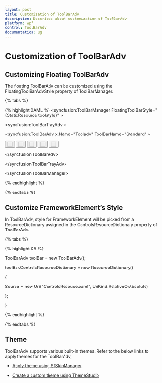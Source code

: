 ```yaml
---
layout: post
title: Customization of ToolBarAdv
description: Describes about customization of ToolBarAdv
platform: wpf
control: ToolBarAdv
documentation: ug
---
```


# Customization of ToolBarAdv

## Customizing Floating ToolBarAdv

The floating ToolBarAdv can be customized using the FloatingToolBarAdvStyle property of ToolBarManager.

{% tabs %}

{% highlight XAML %}
<syncfusion:ToolBarManager FloatingToolBarStyle="{StaticResource toolstyle}" >

<syncfusion:ToolBarTrayAdv  >

<syncfusion:ToolBarAdv x:Name="Tooladv" ToolBarName="Standard"      >

<Button syncfusion:ToolBarAdv.Icon="Images\NewDocumentHS.png" >

<Image Source="Images\NewDocumentHS.png" Width="16" Height="16"/>

</Button>

<Button>

<Image Source="Images\openHS.png" Width="16" Height="16" />

</Button>

<Button>

<Image Source="Images\InsertPictureHS.png" Width="16" Height="16" syncfusion:ToolBarAdv.IsAvailable="False"/>

</Button>

<Button>

<Image Source="Images\InsertHyperlinkHS.png" Width="16" Height="16"/>

</Button>

<Button>

<Image Source="Images\TableHS.png" Width="16" Height="16"/>

</Button>

</syncfusion:ToolBarAdv>

</syncfusion:ToolBarTrayAdv>

</syncfusion:ToolBarManager>



{% endhighlight %}

{% endtabs %}

## Customize FrameworkElement’s Style

In ToolBarAdv, style for FrameworkElement will be picked from a ResourceDictionary assigned in the ControlsResourceDictionary property of ToolBarAdv.

{% tabs %}

{% highlight C# %}

ToolBarAdv toolBar = new ToolBarAdv();

toolBar.ControlsResourceDictionary = new ResourceDictionary()

{

Source = new Uri("ControlsResouce.xaml", UriKind.RelativeOrAbsolute)

};

}



{% endhighlight %}

{% endtabs %}

## Theme

ToolBarAdv supports various built-in themes. Refer to the below links to apply themes for the ToolBarAdv,

  * [Apply theme using SfSkinManager](https://help.syncfusion.com/wpf/themes/skin-manager)
	
  * [Create a custom theme using ThemeStudio](https://help.syncfusion.com/wpf/themes/theme-studio#creating-custom-theme)
